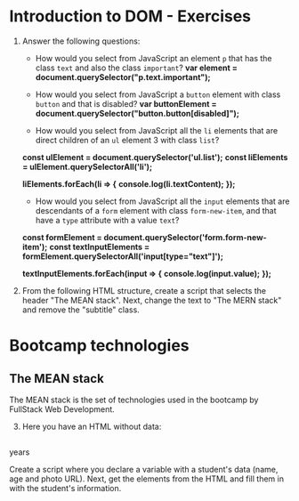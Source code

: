 # Introduction to DOM - Exercises

1. Answer the following questions:

   - How would you select from JavaScript an element `p` that has the class `text` and also the class `important`?
   **var element = document.querySelector("p.text.important");**

   - How would you select from JavaScript a `button` element with class `button` and that is disabled?
   **var buttonElement = document.querySelector("button.button[disabled]");**

   - How would you select from JavaScript all the `li` elements that are direct children of an `ul` element 3 with class `list`?

   **const ulElement = document.querySelector('ul.list');**
   **const liElements = ulElement.querySelectorAll('li');**

   **liElements.forEach(li => {**
     **console.log(li.textContent);**
   **});**

   - How would you select from JavaScript all the `input` elements that are descendants of a `form` element with class `form-new-item`, and that have a `type` attribute with a value `text`?

   **const formElement = document.querySelector('form.form-new-item');**
   **const textInputElements = formElement.querySelectorAll('input[type="text"]');**

   **textInputElements.forEach(input => {**
     **console.log(input.value);**
   **});**



2. From the following HTML structure, create a script that selects the header "The MEAN stack". Next, change the text to "The MERN stack" and remove the "subtitle" class.

<!DOCTYPE html>
<html lang="en">
<head>
    <meta charset="UTF-8">
    <meta name="viewport" content="width=device-width, initial-scale=1.0">
    <title>Modificar Texto y Clase</title>
</head>
<body>
    <main class="main-content">
        <h1 class="app-title">Bootcamp technologies</h1>
        <section class="info">
            <h2 class="subtitle">The MEAN stack</h2>
            <p class="text">
                The MEAN stack is the set of technologies used in the bootcamp by
                FullStack Web Development.
            </p>
        </section>
    </main>
    <script>
        const subtitleElement = document.querySelector('.subtitle');
        if (subtitleElement) {
            subtitleElement.textContent = 'The MERN stack';
            subtitleElement.classList.remove('subtitle');
        }
    </script>
</body>
</html>


3. Here you have an HTML without data:

<!DOCTYPE html>
<html lang="en">
<head>
    <meta charset="UTF-8">
    <meta name="viewport" content="width=device-width, initial-scale=1.0">
    <title>Fill Student Information</title>
</head>
<body>
    <article class="student">
        <h2 class="student-name"></h2>
        <span class="student-age"></span> years
        <img class="student-photo" src="" alt="" />
    </article>
    <script>
        const studentData = {
            name: "Arnau Gallego",
            age: 19,
            photoUrl: "https://escolapiamataro.com/fp/daw2/arnau-gallego.jpg"
        };
        const name = document.querySelector('.student-name');
        const age = document.querySelector('.student-age');
        const photo = document.querySelector('.student-photo');
        if (name) {
            name.textContent = studentData.name;
        }
        if (age) {
            age.textContent = studentData.age;
        }
        if (photo) {
            photo.src = studentData.photoUrl;
            photo.alt = " foto de " studentData.name + ;
        }
    </script>
</body>
</html>

Create a script where you declare a variable with a student's data
(name, age and photo URL). Next, get the elements from the HTML
and fill them in with the student's information.